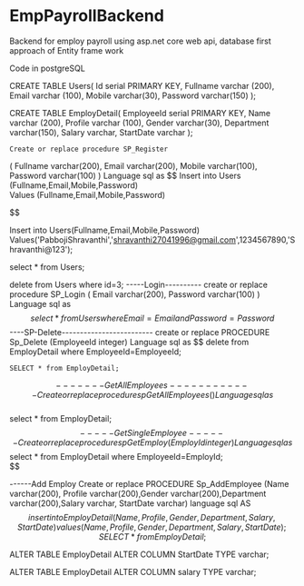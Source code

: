 # EmpPayrollBackend
Backend for employ payroll using asp.net core web api, database first approach of Entity frame work

Code in postgreSQL

CREATE TABLE Users(
	Id serial PRIMARY KEY,
	Fullname varchar (200),
	Email varchar (100),
	Mobile varchar(30),
	Password varchar(150)
	);
	
CREATE TABLE EmployDetail(
	EmployeeId serial PRIMARY KEY,
	Name varchar (200),
	Profile varchar (100),
	Gender varchar(30),
	Department varchar(150),
	Salary varchar,
	StartDate varchar
	);
	
	Create or replace procedure SP_Register
(
	Fullname varchar(200),
	Email varchar(200),
	Mobile varchar(100),
	Password varchar(100)
)
Language sql
as
$$
		Insert into Users (Fullname,Email,Mobile,Password)    
		Values (Fullname,Email,Mobile,Password) 
 
$$

Insert into Users(Fullname,Email,Mobile,Password) Values('PabbojiShravanthi','shravanthi27041996@gmail.com',1234567890,'Shravanthi@123');

select * from Users;

delete from Users where id=3;
-----Login----------
create or replace procedure SP_Login
(
	Email varchar(200),
	Password varchar(100)
)
Language sql
as
$$
select * from Users where Email=Email and Password=Password
$$
----SP-Delete-------------------------
create or replace PROCEDURE Sp_Delete
	(EmployeeId integer)
Language sql
as
$$
delete from EmployDetail where EmployeeId=EmployeeId;

	SELECT * from EmployDetail;
$$
-------Get All Employees------------
Create or replace procedure spGetAllEmployees()      
Language sql
as
$$      
    select * from EmployDetail;    
$$
-----Get Single Employee------
Create or replace procedure spGetEmploy
(EmployId integer)
Language sql
as
$$
    select * from EmployDetail where EmployeeId=EmployId;    
$$

------Add Employ
Create or replace PROCEDURE Sp_AddEmployee
(Name varchar(200),
Profile varchar(200),Gender varchar(200),Department varchar(200),Salary varchar,
StartDate varchar)
language sql
AS
$$
insert into EmployDetail(Name,Profile,Gender,Department,Salary,StartDate)
values(Name,Profile,Gender,Department,Salary,StartDate);
SELECT * from EmployDetail;
$$

ALTER TABLE EmployDetail
ALTER COLUMN StartDate TYPE varchar;

ALTER TABLE EmployDetail
ALTER COLUMN salary TYPE varchar;
